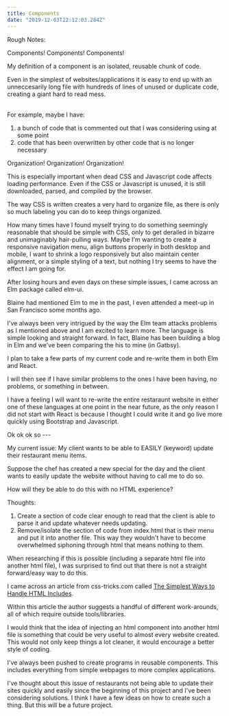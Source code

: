 ```yaml
---
title: Components
date: "2019-12-03T22:12:03.284Z"
---
```


Rough Notes:

Components! Components! Components!

My definition of a component is an isolated, reusable chunk of code.

Even in the simplest of websites/applications it is easy to end up with an unneccesarily long file with hundreds of lines of unused or duplicate code, creating a giant hard to read mess.<br><br>

For example, maybe I have:<br>

1. a bunch of code that is commented out that I was considering using at some point
2. code that has been overwritten by other code that is no longer necessary

Organization! Organization! Organization!

This is especially important when dead CSS and Javascript code affects loading performance. Even if the CSS or Javascript is unused, it is still downloaded, parsed, and compiled by the browser.

The way CSS is written creates a very hard to organize file, as
there is only so much labeling you can do to keep things organized.

How many times have I found myself trying to do something seemingly reasonable that should be simple with CSS, only to get derailed in bizarre and unimaginably hair-pulling ways. Maybe I'm wanting to create a responsive navigation menu, align buttons properly in both desktop and mobile, I want to shrink a logo responsively but also maintain center alignment, or a simple styling of a text, but nothing I try seems to have the effect I am going for.

After losing hours and even days on these simple issues, I came across an Elm package called elm-ui.

Blaine had mentioned Elm to me in the past, I even attended a meet-up in San Francisco some months ago.

I've always been very intrigued by the way the Elm team attacks problems as I mentioned above and I am excited to learn more. The language is simple looking and straight forward. In fact, Blaine has been building a blog in Elm and we've been comparing the his to mine (in Gatbsy).

I plan to take a few parts of my current code and re-write them in both Elm and React.

I will then see if I have similar problems to the ones I have been having, no problems, or something in between.

I have a feeling I will want to re-write the entire restaraunt website in either one of these languages at one point in the near future, as the only reason I did not start with React is because I thought I could write it and go live more quickly using Bootstrap and Javascript.

Ok ok ok so ---

My current issue:
My client wants to be able to EASILY (keyword) update their restaurant menu items.

Suppose the chef has created a new special for the day and the client wants to easily update the website without having to call me to do so.

How will they be able to do this with no HTML experience?

Thoughts: <br>

1. Create a section of code clear enough to read that the client is able to parse it and update whatever needs updating.
2. Remove/isolate the section of code from index.html that is their menu and put it into another file. This way they wouldn't have to become overwhelmed siphoning through html that means nothing to them.

When researching if this is possible (including a separate html file into another html file), I was surprised to find out that there is not a straight forward/easy way to do this.

I came across an article from css-tricks.com called [The Simplest Ways to Handle HTML Includes](https://css-tricks.com/the-simplest-ways-to-handle-html-includes/).

Within this article the author suggests a handful of different work-arounds, all of which require outside tools/libraries.

I would think that the idea of injecting an html component into another html file is something that could be very useful to almost every website created. This would not only keep things a lot cleaner, it would encourage a better style of coding.

I've always been pushed to create programs in reusable components. This includes everything from simple webpages to more complex applications.

I've thought about this issue of restaurants not being able to update their sites quickly and easily since the beginning of this project and I've been considering solutions. I think I have a few ideas on how to create such a thing. But this will be a future project.
